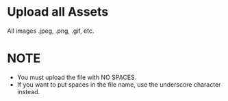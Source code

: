 # Upload all Assets
All images .jpeg, .png, .gif, etc.

# NOTE
- You must upload the file with NO SPACES. 
- If you want to put spaces in the file name, use the underscore character instead.
